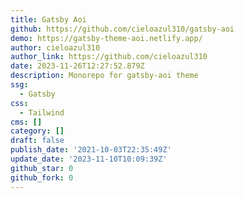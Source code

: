 ```yaml
---
title: Gatsby Aoi
github: https://github.com/cieloazul310/gatsby-aoi
demo: https://gatsby-theme-aoi.netlify.app/
author: cieloazul310
author_link: https://github.com/cieloazul310
date: 2023-11-26T12:27:52.879Z
description: Monorepo for gatsby-aoi theme
ssg:
  - Gatsby
css:
  - Tailwind
cms: []
category: []
draft: false
publish_date: '2021-10-03T22:35:49Z'
update_date: '2023-11-10T10:09:39Z'
github_star: 0
github_fork: 0
---
```

